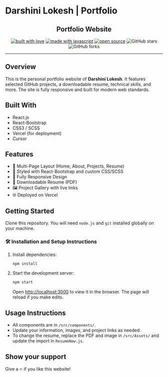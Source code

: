 # Darshini Lokesh | Portfolio

<h2 align="center">
  Portfolio Website<br/>
 
</h2>

<p align="center">
  <a href="https://forthebadge.com/images/badges/built-with-love.svg"><img src="https://forthebadge.com/images/badges/built-with-love.svg" alt="built with love"/></a>
  <a href="https://forthebadge.com/images/badges/made-with-javascript.svg"><img src="https://forthebadge.com/images/badges/made-with-javascript.svg" alt="made with javascript"/></a>
  <a href="https://forthebadge.com/images/badges/open-source.svg"><img src="https://forthebadge.com/images/badges/open-source.svg" alt="open source"/></a>
  <img src="https://img.shields.io/github/stars/DarshiniLokesh/Portfolio?color=red&logo=github&style=for-the-badge" alt="GitHub stars"/>
  <img src="https://img.shields.io/github/forks/DarshiniLokesh/Portfolio?color=red&logo=github&style=for-the-badge" alt="GitHub forks"/>
</p>

---

## Overview

This is the personal portfolio website of **Darshini Lokesh**. It features selected GitHub projects, a downloadable resume, technical skills, and more. The site is fully responsive and built for modern web standards.

## Built With

- React.js
- React-Bootstrap
- CSS3 / SCSS
- Vercel (for deployment)
- Cursor

## Features

- 📖 Multi-Page Layout (Home, About, Projects, Resume)
- 🎨 Styled with React-Bootstrap and custom CSS/SCSS
- 📱 Fully Responsive Design
- 📝 Downloadable Resume (PDF)
- 🖼️ Project Gallery with live links
- 🌐 Deployed on Vercel

## Getting Started

Clone this repository. You will need `node.js` and `git` installed globally on your machine.

### 🛠 Installation and Setup Instructions

1. Install dependencies:
   ```sh
   npm install
   ```
2. Start the development server:
   ```sh
   npm start
   ```
   Open [http://localhost:3000](http://localhost:3000) to view it in the browser. The page will reload if you make edits.

## Usage Instructions

- All components are in `/src/components/`.
- Update your information, images, and project links as needed.
- To change the resume, replace the PDF and image in `/src/Assets/` and update the import in `ResumeNew.js`.

## Show your support

Give a ⭐ if you like this website!


